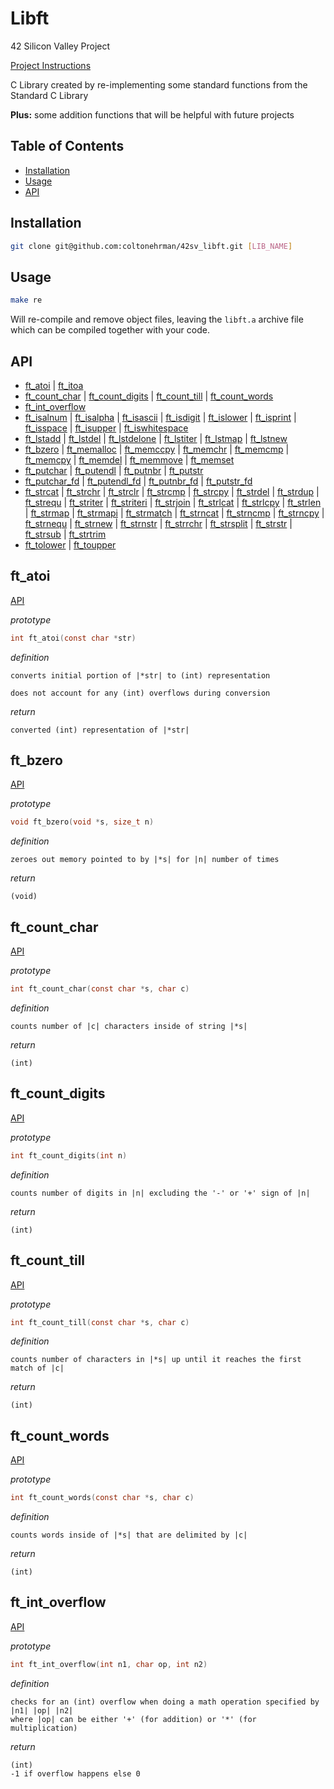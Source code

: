 
# Libft

42 Silicon Valley Project

[Project Instructions](libft.en.pdf)

C Library created by re-implementing some standard functions from the Standard C Library

**Plus:** some addition functions that will be helpful with future projects

## Table of Contents
* [Installation](#installation)
* [Usage](#usage)
* [API](#api)

## Installation

```bash
git clone git@github.com:coltonehrman/42sv_libft.git [LIB_NAME]
```

## Usage

```bash
make re
```

Will re-compile and remove object files, leaving the `libft.a` archive file which can be compiled together with your code.

## API

 * [ft_atoi](#ft_atoi) | [ft_itoa](#ft_itoa)
 * [ft_count_char](#ft_count_char) | [ft_count_digits](#ft_count_digits) | [ft_count_till](#ft_count_till) | [ft_count_words](#ft_count_words)
 * [ft_int_overflow](#ft_int_overflow)
 * [ft_isalnum](#ft_isalnum) | [ft_isalpha](#ft_isalpha) | [ft_isascii](#ft_isascii) | [ft_isdigit](#ft_isdigit) | [ft_islower](#ft_islower) | [ft_isprint](#ft_isprint) | [ft_isspace](#ft_isspace) | [ft_isupper](#ft_isupper) | [ft_iswhitespace](#ft_iswhitespace)
 * [ft_lstadd](#ft_lstadd) | [ft_lstdel](#ft_lstdel) | [ft_lstdelone](#ft_lstdelone) | [ft_lstiter](#ft_lstiter) | [ft_lstmap](#ft_lstmap) | [ft_lstnew](#ft_lstnew)
 * [ft_bzero](#ft_bzero) | [ft_memalloc](#ft_memalloc) | [ft_memccpy](#ft_memccpy) | [ft_memchr](#ft_memchr) | [ft_memcmp](#ft_memcmp) | [ft_memcpy](#ft_memcpy) | [ft_memdel](#ft_memdel) | [ft_memmove](#ft_memmove) | [ft_memset](#ft_memset)
 * [ft_putchar](#ft_putchar) | [ft_putendl](#ft_putendl) | [ft_putnbr](#ft_putnbr) | [ft_putstr](#ft_putstr)
 * [ft_putchar_fd](#ft_putchar_fd) | [ft_putendl_fd](#ft_putendl_fd) | [ft_putnbr_fd](#ft_putnbr_fd) | [ft_putstr_fd](#ft_putstr_fd)
 * [ft_strcat](#ft_strcat) | [ft_strchr](#ft_strchr) | [ft_strclr](#ft_strclr) | [ft_strcmp](#ft_strcmp) | [ft_strcpy](#ft_strcpy) | [ft_strdel](#ft_strdel) | [ft_strdup](#ft_strdup) | [ft_strequ](#ft_strequ) | [ft_striter](#ft_striter) | [ft_striteri](#ft_striteri) | [ft_strjoin](#ft_strjoin) | [ft_strlcat](#ft_strlcat) | [ft_strlcpy](#ft_strlcpy) | [ft_strlen](#ft_strlen) | [ft_strmap](#ft_strmap) | [ft_strmapi](#ft_strmapi) | [ft_strmatch](#ft_strmatch) | [ft_strncat](#ft_strncat) | [ft_strncmp](#ft_strncmp) | [ft_strncpy](#ft_strncpy) | [ft_strnequ](#ft_strnequ) | [ft_strnew](#ft_strnew) | [ft_strnstr](#ft_strnstr) | [ft_strrchr](#ft_strrchr) | [ft_strsplit](#ft_strsplit) | [ft_strstr](#ft_strstr) | [ft_strsub](#ft_strsub) | [ft_strtrim](#ft_strtrim)
 * [ft_tolower](#ft_tolower) | [ft_toupper](#ft_toupper)

## ft_atoi
[API](#api)

*prototype*
```c
int ft_atoi(const char *str)
```

*definition*
```
converts initial portion of |*str| to (int) representation

does not account for any (int) overflows during conversion
```

*return*
```
converted (int) representation of |*str|
```

## ft_bzero
[API](#api)

*prototype*
```c
void ft_bzero(void *s, size_t n)
```

*definition*
```
zeroes out memory pointed to by |*s| for |n| number of times
```

*return*
```
(void)
```

## ft_count_char
[API](#api)

*prototype*
```c
int ft_count_char(const char *s, char c)
```

*definition*
```
counts number of |c| characters inside of string |*s|
```

*return*
```
(int)
```

## ft_count_digits
[API](#api)

*prototype*
```c
int ft_count_digits(int n)
```

*definition*
```
counts number of digits in |n| excluding the '-' or '+' sign of |n|
```

*return*
```
(int)
```

## ft_count_till
[API](#api)

*prototype*
```c
int ft_count_till(const char *s, char c)
```

*definition*
```
counts number of characters in |*s| up until it reaches the first match of |c|
```

*return*
```
(int)
```

## ft_count_words
[API](#api)

*prototype*
```c
int ft_count_words(const char *s, char c)
```

*definition*
```
counts words inside of |*s| that are delimited by |c|
```

*return*
```
(int)
```

## ft_int_overflow
[API](#api)

*prototype*
```c
int ft_int_overflow(int n1, char op, int n2)
```

*definition*
```
checks for an (int) overflow when doing a math operation specified by |n1| |op| |n2|
where |op| can be either '+' (for addition) or '*' (for multiplication)
```

*return*
```
(int)
-1 if overflow happens else 0
```
